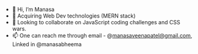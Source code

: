 - 👋 Hi, I’m Manasa
- 🌱 Acquiring Web Dev technologies (MERN stack)
- 💞️ Looking to collaborate on JavaScript coding challenges and CSS wars.
- 📫 One can reach me through email - @manasaveenapatel@gmail.com, Linked in @manasabheema

<!---
manasabheema/manasabheema is a ✨ special ✨ repository because its `README.md` (this file) appears on your GitHub profile.
You can click the Preview link to take a look at your changes.
--->

